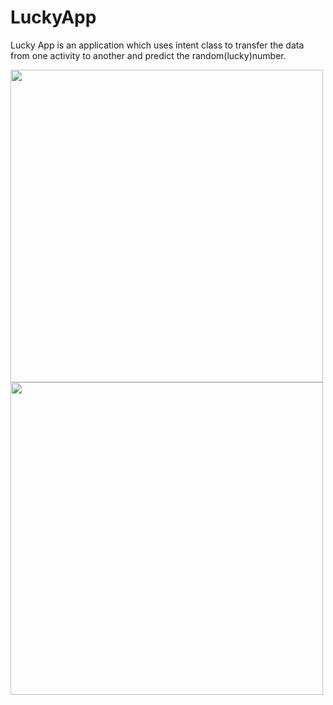 

# LuckyApp
Lucky App is an application which uses intent class to transfer the data from one activity to another and predict the random(lucky)number. 

<img src="https://user-images.githubusercontent.com/110735413/201510797-24e339c9-beab-4cf5-a0c7-5baf57701b6d.png" height="500">


<img src="https://user-images.githubusercontent.com/110735413/201510919-a9f113a0-1f39-4edf-a8f0-8c7506407c7a.png" height="500">


